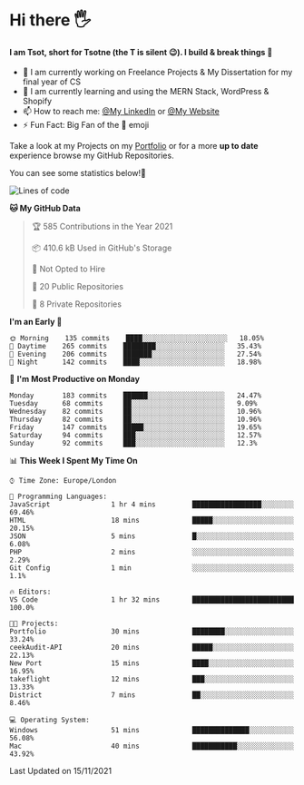 # Hi there :raised_hand_with_fingers_splayed:
#### I am Tsot, short for Tsotne (the T is silent :wink:). I build & break things :space_invader:
- :telescope: I am currently working on Freelance Projects & My Dissertation for my final year of CS
- :seedling: I am currently learning and using the MERN Stack, WordPress & Shopify
- :mailbox: How to reach me: [@My LinkedIn](https://www.linkedin.com/in/tsotne-gvadzabia/) or [@My Website](https://tsotnegvadzabia.me/contact)
- :zap: Fun Fact: Big Fan of the :space_invader: emoji

Take a look at my Projects on my [Portfolio](https://tsotne.co.uk/) or for a more **up to date** experience browse my GitHub Repositories.

You can see some statistics below!:space_invader:
<!--START_SECTION:waka-->
![Lines of code](https://img.shields.io/badge/From%20Hello%20World%20I%27ve%20Written-3.5%20million%20lines%20of%20code-blue)

**🐱 My GitHub Data** 

> 🏆 585 Contributions in the Year 2021
 > 
> 📦 410.6 kB Used in GitHub's Storage 
 > 
> 🚫 Not Opted to Hire
 > 
> 📜 20 Public Repositories 
 > 
> 🔑 8 Private Repositories  
 > 
**I'm an Early 🐤** 

```text
🌞 Morning    135 commits    ████░░░░░░░░░░░░░░░░░░░░░   18.05% 
🌆 Daytime    265 commits    ████████░░░░░░░░░░░░░░░░░   35.43% 
🌃 Evening    206 commits    ███████░░░░░░░░░░░░░░░░░░   27.54% 
🌙 Night      142 commits    ████░░░░░░░░░░░░░░░░░░░░░   18.98%

```
📅 **I'm Most Productive on Monday** 

```text
Monday       183 commits    ██████░░░░░░░░░░░░░░░░░░░   24.47% 
Tuesday      68 commits     ██░░░░░░░░░░░░░░░░░░░░░░░   9.09% 
Wednesday    82 commits     ██░░░░░░░░░░░░░░░░░░░░░░░   10.96% 
Thursday     82 commits     ██░░░░░░░░░░░░░░░░░░░░░░░   10.96% 
Friday       147 commits    █████░░░░░░░░░░░░░░░░░░░░   19.65% 
Saturday     94 commits     ███░░░░░░░░░░░░░░░░░░░░░░   12.57% 
Sunday       92 commits     ███░░░░░░░░░░░░░░░░░░░░░░   12.3%

```


📊 **This Week I Spent My Time On** 

```text
⌚︎ Time Zone: Europe/London

💬 Programming Languages: 
JavaScript               1 hr 4 mins         █████████████████░░░░░░░░   69.46% 
HTML                     18 mins             █████░░░░░░░░░░░░░░░░░░░░   20.15% 
JSON                     5 mins              █░░░░░░░░░░░░░░░░░░░░░░░░   6.08% 
PHP                      2 mins              ░░░░░░░░░░░░░░░░░░░░░░░░░   2.29% 
Git Config               1 min               ░░░░░░░░░░░░░░░░░░░░░░░░░   1.1%

🔥 Editors: 
VS Code                  1 hr 32 mins        █████████████████████████   100.0%

🐱‍💻 Projects: 
Portfolio                30 mins             ████████░░░░░░░░░░░░░░░░░   33.24% 
ceekAudit-API            20 mins             █████░░░░░░░░░░░░░░░░░░░░   22.13% 
New Port                 15 mins             ████░░░░░░░░░░░░░░░░░░░░░   16.95% 
takeflight               12 mins             ███░░░░░░░░░░░░░░░░░░░░░░   13.33% 
District                 7 mins              ██░░░░░░░░░░░░░░░░░░░░░░░   8.46%

💻 Operating System: 
Windows                  51 mins             ██████████████░░░░░░░░░░░   56.08% 
Mac                      40 mins             ███████████░░░░░░░░░░░░░░   43.92%

```


 Last Updated on 15/11/2021
<!--END_SECTION:waka-->
